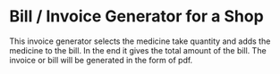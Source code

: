 # Bill / Invoice Generator for a Shop
 This invoice generator selects the medicine take quantity and adds the medicine to the bill. In the end it gives the total amount of the bill. The invoice or bill will be generated in the form of pdf.
